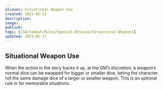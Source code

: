 ```yaml
---
aliases: Situational Weapon Use
created: 2023-05-13
description: 
image: 
publish: 
tags: [13A/Combat/Rules/Special-Attacks/Situational-Weapons]
updated: 2023-05-13
---
```


## Situational Weapon Use

When the action in the story backs it up, at the GM’s discretion, a weapon’s normal dice can be swapped for bigger or smaller dice, letting the character roll the same damage dice of a larger or smaller weapon. This is an optional rule in for memorable situations.